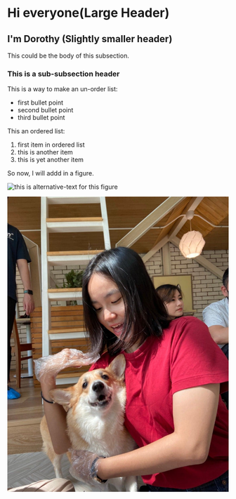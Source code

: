 # Hi everyone(Large Header)

## I'm Dorothy (Slightly smaller header)

This could be the body of this subsection.

### This is a sub-subsection header

This is a way to make an un-order list:
* first bullet point
* second bullet point
* third bullet point

This an ordered list:
1. first item in ordered list
1. this is another item
1. this is yet another item

So now, I will addd in a figure.

![this is alternative-text for this figure](https://uiuc-ischool-dataviz.github.io/spring2019online/week04/data/littleCorgiInHat.png)

![adding another photo](https://github.com/Donlapun/Donlapun.github.io/blob/main/pic3.jpg)
